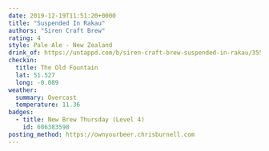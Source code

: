 ```yaml
---
date: 2019-12-19T11:51:20+0000
title: "Suspended In Rakau"
authors: "Siren Craft Brew"
rating: 4
style: Pale Ale - New Zealand
drink_of: https://untappd.com/b/siren-craft-brew-suspended-in-rakau/3550950
checkin:
  title: The Old Fountain
  lat: 51.527
  long: -0.089
weather:
  summary: Overcast
  temperature: 11.36
badges:
  - title: New Brew Thursday (Level 4)
    id: 606383598
posting_method: https://ownyourbeer.chrisburnell.com
---
```


